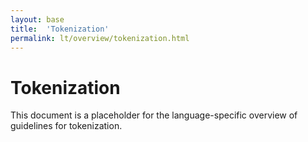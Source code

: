 ```yaml
---
layout: base
title:  'Tokenization'
permalink: lt/overview/tokenization.html
---
```


# Tokenization

This document is a placeholder for the language-specific overview of
guidelines for tokenization.
